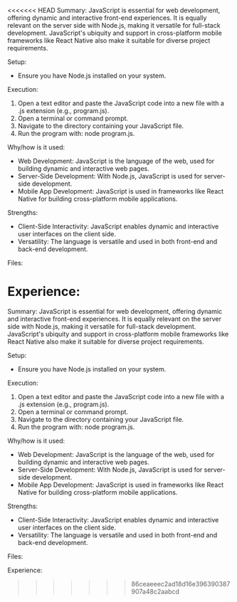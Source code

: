 <<<<<<< HEAD
Summary:
JavaScript is essential for web development, offering dynamic and interactive front-end experiences. It is equally relevant on the server side with Node.js, making it versatile for full-stack development. JavaScript's ubiquity and support in cross-platform mobile frameworks like React Native also make it suitable for diverse project requirements.

Setup:
- Ensure you have Node.js installed on your system.

Execution:
1) Open a text editor and paste the JavaScript code into a new file with a .js extension (e.g., program.js).
2) Open a terminal or command prompt.
3) Navigate to the directory containing your JavaScript file.
4) Run the program with: node program.js.

Why/how is it used:
- Web Development: JavaScript is the language of the web, used for building dynamic and interactive web pages.
- Server-Side Development: With Node.js, JavaScript is used for server-side development.
- Mobile App Development: JavaScript is used in frameworks like React Native for building cross-platform mobile applications.

Strengths:
- Client-Side Interactivity: JavaScript enables dynamic and interactive user interfaces on the client side.
- Versatility: The language is versatile and used in both front-end and back-end development.


Files:


Experience:
=======
Summary:
JavaScript is essential for web development, offering dynamic and interactive front-end experiences. It is equally relevant on the server side with Node.js, making it versatile for full-stack development. JavaScript's ubiquity and support in cross-platform mobile frameworks like React Native also make it suitable for diverse project requirements.

Setup:
- Ensure you have Node.js installed on your system.

Execution:
1) Open a text editor and paste the JavaScript code into a new file with a .js extension (e.g., program.js).
2) Open a terminal or command prompt.
3) Navigate to the directory containing your JavaScript file.
4) Run the program with: node program.js.

Why/how is it used:
- Web Development: JavaScript is the language of the web, used for building dynamic and interactive web pages.
- Server-Side Development: With Node.js, JavaScript is used for server-side development.
- Mobile App Development: JavaScript is used in frameworks like React Native for building cross-platform mobile applications.

Strengths:
- Client-Side Interactivity: JavaScript enables dynamic and interactive user interfaces on the client side.
- Versatility: The language is versatile and used in both front-end and back-end development.


Files:


Experience:
>>>>>>> 86ceaeeec2ad18d16e396390387907a48c2aabcd
